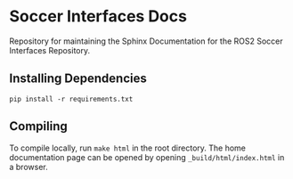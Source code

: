 # Soccer Interfaces Docs

Repository for maintaining the Sphinx Documentation for the ROS2 Soccer Interfaces Repository.

## Installing Dependencies
`pip install -r requirements.txt`

## Compiling
To compile locally, run `make html` in the root directory. 
The home documentation page can be opened by opening `_build/html/index.html` in a browser.

